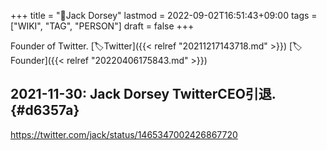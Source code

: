 +++
title = "👨Jack Dorsey"
lastmod = 2022-09-02T16:51:43+09:00
tags = ["WIKI", "TAG", "PERSON"]
draft = false
+++

Founder of Twitter. [🏷Twitter]({{< relref "20211217143718.md" >}}) [🏷Founder]({{< relref "20220406175843.md" >}})


## 2021-11-30: Jack Dorsey TwitterCEO引退. {#d6357a}

<https://twitter.com/jack/status/1465347002426867720>
